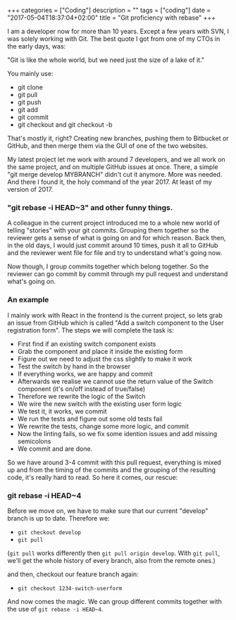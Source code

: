 +++
categories = ["Coding"]
description = ""
tags = ["coding"]
date = "2017-05-04T18:37:04+02:00"
title = "Git proficiency with rebase"
+++

I am a developer now for more than 10 years. Except a few years with SVN, I was solely working with Git. The best quote I got from one of my CTOs in the early days, was:

"Git is like the whole world, but we need just the size of a lake of it."

You mainly use:

- git clone
- git pull
- git push
- git add
- git commit
- git checkout and git checkout -b

That's mostly it, right? Creating new branches, pushing them to Bitbucket or GitHub, and then merge them via the GUI of one of the two websites.

My latest project let me work with around 7 developers, and we all work on the same project, and on multiple GitHub issues at once. There, a simple "git merge develop MYBRANCH" didn't cut it anymore. More was needed. And there I found it, the holy command of the year 2017. At least of my version of 2017.

### "git rebase -i HEAD~3" and other funny things.

A colleague in the current project introduced me to a whole new world of telling "stories" with your git commits. Grouping them together so the reviewer gets a sense of what is going on and for which reason. Back then, in the old days, I would just commit around 10 times, push it all to GitHub and the reviewer went file for file and try to understand what's going now.

Now though, I group commits together which belong together. So the reviewer can go commit by commit through my pull request and understand what's going on.

### An example

I mainly work with React in the frontend is the current project, so lets grab an issue from GitHub which is called "Add a switch component to the User registration form". The steps we will complete the task is:

- First find if an existing switch component exists
- Grab the component and place it inside the existing form
- Figure out we need to adjust the css slightly to make it work
- Test the switch by hand in the browser
- If everything works, we are happy and commit
- Afterwards we realise we cannot use the return value of the Switch component (it's on/off instead of true/false)
- Therefore we rewrite the logic of the Switch
- We wire the new switch with the existing user form logic
- We test it, it works, we commit
- We run the tests and figure out some old tests fail
- We rewrite the tests, change some more logic, and commit
- Now the linting fails, so we fix some idention issues and add missing semicolons
- We commit and are done.

So we have around 3-4 commit with this pull request, everything is mixed up and from the timing of the commits and the grouping of the resulting code, it's really hard to read. So here it comes, our rescue:

### git rebase -i HEAD~4

Before we move on, we have to make sure that our current "develop" branch is up to date. Therefore we:

- `git checkout develop`
- `git pull`

(`git pull` works differently then `git pull origin develop`. With `git pull`, we'll get the whole history of every branch, also from the remote ones.)

and then, checkout our feature branch again:

- `git checkout 1234-switch-userform`

And now comes the magic. We can group different commits together with the use of `git rebase -i HEAD~4`. 


